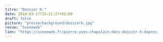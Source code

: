 ```yaml
---
titre: "Dossier K."
date: 2019-03-17T15:21:27+01:00
draft: false
picture: "presse/background/dossierk.jpg"
revue: "Sceneweb"  
lien: "https://sceneweb.fr/pierre-yves-chapalain-dans-dossier-k-dapres-kafka/"
---
```

